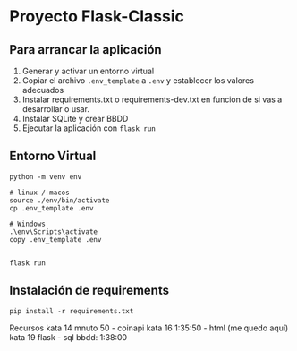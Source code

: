 # Proyecto Flask-Classic

## Para arrancar la aplicación

1. Generar y activar un entorno virtual
2. Copiar el archivo `.env_template` a `.env` y establecer los valores adecuados
3. Instalar requirements.txt o requirements-dev.txt en funcion de si vas a desarrollar o usar. 
3. Instalar SQLite y crear BBDD
3. Ejecutar la aplicación con `flask run`

## Entorno Virtual 
```shell
python -m venv env

# linux / macos
source ./env/bin/activate
cp .env_template .env

# Windows
.\env\Scripts\activate
copy .env_template .env


flask run
```

## Instalación de requirements
```
pip install -r requirements.txt
````



Recursos
kata 14 mnuto 50 - coinapi
kata 16 1:35:50 - html (me quedo aquí)
kata 19  flask - sql
    bbdd: 1:38:00